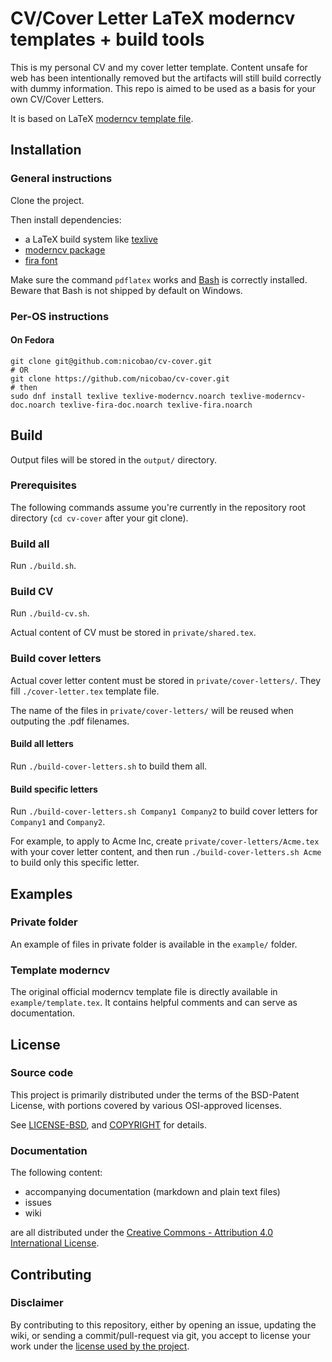 # CV/Cover Letter LaTeX moderncv templates + build tools 
This is my personal CV and my cover letter template. Content unsafe for web has been intentionally removed but the artifacts will still build correctly with dummy information.
This repo is aimed to be used as a basis for your own CV/Cover Letters.

It is based on LaTeX [moderncv template file](http://mirrors.ctan.org/macros/latex/contrib/moderncv/examples/template.tex).

## Installation

### General instructions

Clone the project.

Then install dependencies:
- a LaTeX build system like [texlive](https://tug.org/texlive/acquire-netinstall.html)
- [moderncv package](https://www.ctan.org/pkg/moderncv)
- [fira font](https://www.ctan.org/tex-archive/fonts/fira/)

Make sure the command `pdflatex` works and [Bash](https://www.gnu.org/software/bash/) is correctly installed. Beware that Bash is not shipped by default on Windows.

### Per-OS instructions

#### On Fedora

```
git clone git@github.com:nicobao/cv-cover.git 
# OR
git clone https://github.com/nicobao/cv-cover.git
# then
sudo dnf install texlive texlive-moderncv.noarch texlive-moderncv-doc.noarch texlive-fira-doc.noarch texlive-fira.noarch 
```

## Build

Output files will be stored in the `output/` directory.

### Prerequisites

The following commands assume you're currently in the repository root directory (`cd cv-cover` after your git clone).

### Build all

Run `./build.sh`.

### Build CV

Run `./build-cv.sh`.

Actual content of CV must be stored in `private/shared.tex`.

### Build cover letters

Actual cover letter content must be stored in `private/cover-letters/`. 
They fill `./cover-letter.tex` template file.

The name of the files in `private/cover-letters/` will be reused when outputing the .pdf filenames.

#### Build all letters

Run `./build-cover-letters.sh` to build them all.

#### Build specific letters

Run `./build-cover-letters.sh Company1 Company2` to build cover letters for `Company1` and `Company2`.

For example, to apply to Acme Inc, create `private/cover-letters/Acme.tex` with your cover letter content, and then run `./build-cover-letters.sh Acme` to build only this specific letter.

## Examples

### Private folder

An example of files in private folder is available in the `example/` folder.

### Template moderncv

The original official moderncv template file is directly available in `example/template.tex`. It contains helpful comments and can serve as documentation.

## License

### Source code

This project is primarily distributed under the terms of the BSD-Patent License, with portions covered by various OSI-approved licenses.

See [LICENSE-BSD](LICENSE-BSD), and [COPYRIGHT](COPYRIGHT.md) for details.

### Documentation

The following content: 
* accompanying documentation (markdown and plain text files)
* issues
* wiki

are all distributed under the [Creative Commons - Attribution 4.0 International License](https://creativecommons.org/licenses/by/4.0/deed.en).

## Contributing

### Disclaimer

By contributing to this repository, either by opening an issue, updating the wiki, or sending a commit/pull-request via git, you accept to license your work under the [license used by the project](#license).

